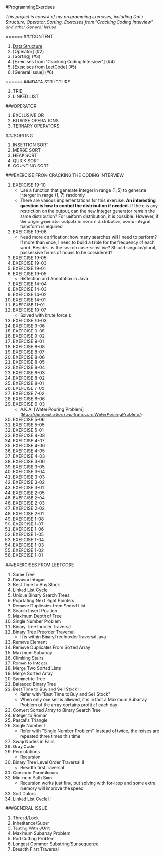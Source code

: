 #ProgrammingExercises

*This project is consist of my programming exercises, including Data Structure, Operator, Sorting, Exercises from "Cracking Coding Interview" and other General Issues*

======
###CONTENT
1. [Data Structure](#1)
2. [Operator] (#2)
3. [Sorting] (#3)
4. [Exercises from "Cracking Coding Interview"] (#4)
5. [Exercises from LeetCode] (#5)
6. [General Issue] (#6)
 
======
###<a name="1"></a>DATA STRUCTURE
1. TRIE
2. LINKED LIST

###<a name="2"></a>OPERATOR
1. EXCLUSIVE OR
2. BITWISE OPERATIONS
3. TERNARY OPERATORS

###<a name="3"></a>SORTING
1. INSERTION SORT
2. MERGE SORT
3. HEAP SORT
4. QUICK SORT
5. COUNTING SORT

###<a name="4"></a>EXERCISE FROM CRACKING THE CODING INTERVIEW
1. EXERCISE 19-10
    - Use a function that generate Integer in range (1, 5) to generate Interger in range (1, 7) randomly
    - There are various implementations for this exercise. **An interesting question is how to control the distribution if needed.** If there is any restriction on the output, can the new integer generator remain the same distribution? For uniform distribution, it is possible. However, if the origin generator outputs in normal distribution, some integral transform is required
2. EXERCISE 19-08
    - Need more clarification: how many searches will I need to perform? If more than once, I need to build a table for the frequency of each word. Besides, is the search case-sensitive? Should singular/plural, possessive forms of nouns to be considered?
3. EXERCISE 19-05
4. EXERCISE 19-03
5. EXERCISE 19-01
6. EXERCISE 19-05
    - Reflection and Annotation in Java
7. EXERCISE 14-04
8. EXERCISE 14-03
9. EXERCISE 14-02
10. EXERCISE 14-01
11. EXERCISE 11-01
12. EXERCISE 10-07
    - Solved with brute force ):
13. EXERCISE 10-03
14. EXERCISE 9-06
15. EXERCISE 9-05
16. EXERCISE 9-02
17. EXERCISE 9-01
18. EXERCISE 8-08
19. EXERCISE 8-07
20. EXERCISE 8-06
21. EXERCISE 8-05
22. EXERCISE 8-04
23. EXERCISE 8-03
24. EXERCISE 8-02
25. EXERCISE 8-01
26. EXERCISE 7-05
27. EXERCISE 7-02
28. EXERCISE 6-06
29. EXERCISE 6-03
    - A.K.A. [Water Pouring Problem] (http://demonstrations.wolfram.com/WaterPouringProblem/)
30. EXERCISE 5-06
31. EXERCISE 5-05
32. EXERCISE 5-01
33. EXERCISE 4-08
34. EXERCISE 4-07
35. EXERCISE 4-06
36. EXERCISE 4-05
37. EXERCISE 4-03
38. EXERCISE 3-06
39. EXERCISE 3-05
40. EXERCISE 3-04
41. EXERCISE 3-03
42. EXERCISE 3-02
43. EXERCISE 3-01
44. EXERCISE 2-05
45. EXERCISE 2-04
46. EXERCISE 2-03
47. EXERCISE 2-02
48. EXERCISE 2-01
49. EXERCISE 1-08
50. EXERCISE 1-07
51. EXERCISE 1-06
52. EXERCISE 1-05
53. EXERCISE 1-04
54. EXERCISE 1-03
55. EXERCISE 1-02
56. EXERCISE 1-01

###<a name="5"></a>EXERCISES FROM LEETCODE
1. Same Tree
2. Reverse Integer
3. Best Time to Buy Stock
4. Linked List Cycle
5. Unique Binary Search Trees
6. Populating Next Right Pointers
7. Remove Duplicates from Sorted List
8. Search Insert Position
9. Maximum Depth of Tree
10. Single Number Problem
11. Binary Tree Inorder Traversal
12. Binary Tree Preorder Traversal
    - It is within BinaryTreeInorderTraversal.java
13. Remove Element
14. Remove Duplicates From Sorted Array
15. Maximum Subarray
16. Climbing Stairs
17. Roman to Integer
18. Merge Two Sorted Lists
19. Merge Sorted Array
20. Symmetric Tree
21. Balanced Binary Tree
22. Best Time to Buy and Sell Stock II
    - Refer with "Best Time to Buy and Sell Stock"
    - When only one sell is allowed, it is in fact a Maximum Subarray Problem of the array contains profit of each day
23. Convert Sorted Array to Binary Search Tree
24. Integer to Roman
25. Pascal's Triangle
26. Single Number II
    - Refer with "Single Number Problem". Instead of twice, the noises are repeated three times this time
27. Swap Nodes in Pairs
28. Gray Code
29. Permutations
    - Recursion
30. Binary Tree Level Order Traversal II
    - Breadth first traversal
32. Generate Parentheses
33. Minimum Path Sum
    - Recursion works just fine, but solving with for-loop and some extra memory will improve the speed
34. Sort Colors
35. Linked List Cycle II


###<a name="6"></a>GENERAL ISSUE
1. Thread/Lock
2. Inheritance/Super
3. Testing With JUnit
4. Maximum Subarray Problem
5. Rod Cutting Problem
6. Longest Common Substring/Sunsequence
7. Breadth First Traversal
